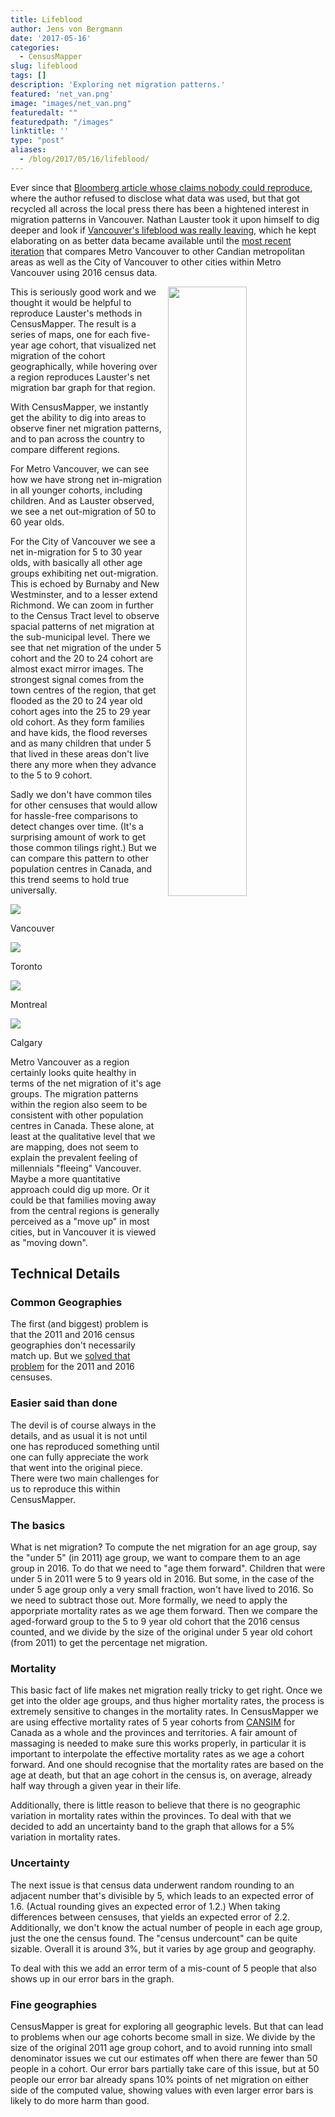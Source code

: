 ```yaml
---
title: Lifeblood
author: Jens von Bergmann
date: '2017-05-16'
categories:
  - CensusMapper
slug: lifeblood
tags: []
description: 'Exploring net migration patterns.'
featured: 'net_van.png'
image: "images/net_van.png"
featuredalt: ""
featuredpath: "/images"
linktitle: ''
type: "post"
aliases:
  - /blog/2017/05/16/lifeblood/
---
```






 
Ever since that [Bloomberg article whose claims nobody could reproduce](https://www.bloomberg.com/news/articles/2016-03-14/millennials-flee-vancouver-for-cities-with-more-affordable-homes),
where the author refused to disclose what data was used, but that
got recycled all across the local press there has been a hightened interest
in migration patterns in Vancouver. Nathan Lauster took it upon himself to
dig deeper and look if [Vancouver's lifeblood was really leaving](https://homefreesociology.wordpress.com/2016/02/12/is-the-lifeblood-of-vancouver-leaving/),
which he kept elaborating on as better data became available until the
[most recent iteration](https://homefreesociology.wordpress.com/2017/05/05/good-age-specific-net-migration-estimates-come-in-threes/)
that compares Metro Vancouver to other Candian metropolitan areas as well
as the City of Vancouver to other cities within Metro Vancouver using 2016 census data.

<a href="https://censusmapper.ca/maps/731"><img src="images/net_animated.gif" style="width:50%;float:right;margin-left:10px;"></a>
This is seriously good work and we thought it would be helpful to reproduce Lauster's methods
in CensusMapper. The result is a series of maps, one for each five-year age cohort, that
visualized net migration of the cohort geographically, while hovering over a
region reproduces Lauster's net migration bar graph for that region.

<!-- more -->
<link rel="stylesheet" href="/css/custom.css">

With CensusMapper, we instantly get the ability to dig into areas to observe
finer net migration patterns, and to pan across the country to compare different
regions.

For Metro Vancouver, we can see how we have strong net in-migration in all younger
cohorts, including children. And as Lauster observed, we see a net out-migration
of 50 to 60 year olds.

For the City of Vancouver we see a net in-migration for 5 to 30 year olds, with
basically all other age groups exhibiting net out-migration. This is echoed by
Burnaby and New Westminster, and to a lesser extend Richmond. We can zoom in
further to the Census Tract level to observe spacial patterns of net migration
at the sub-municipal level. There we see that net migration of the under 5 cohort
and the 20 to 24 cohort are almost exact mirror images. The strongest signal
comes from the town centres of the region, that get flooded as the 20 to 24 year
old cohort ages into the 25 to 29 year old cohort. As they form families and have kids,
the flood reverses and as many children that under 5 that lived in these areas don't
live there any more when they advance to the 5 to 9 cohort.

Sadly we don't have common tiles for other censuses that would allow for hassle-free
comparisons to detect changes over time. (It's a surprising amount of work
to get those common tilings right.) But we can compare this pattern to other
population centres in Canada, and this trend seems to hold true universally.

<div class="half-image"><img src="images/net_van.png" ><p>Vancouver</p></div>
<div class="half-image"><img src="images/net_tor.png" ><p>Toronto</p></div>
<div class="half-image"><img src="images/net_mon.png" ><p>Montreal</p></div>
<div class="half-image"><img src="images/net_cal.png" ><p>Calgary</p></div>

Metro Vancouver as a region certainly looks quite healthy in terms of the net migration of it's age groups.
The migration patterns within the region also seem to be consistent with other population centres in Canada.
These alone, at least at the qualitative level that we are mapping, does not seem to explain the
prevalent feeling of millennials "fleeing" Vancouver. Maybe a more quantitative approach could
dig up more. Or it could be that families moving away from the central regions is generally
perceived as a "move up" in most cities, but in Vancouver it is viewed as "moving down".


## Technical Details

### Common Geographies
The first (and biggest) problem is that the 2011 and 2016 census geographies
don't necessarily match up. But we [solved that problem](http://doodles.mountainmath.ca/blog/2017/03/22/comparing-censuses/)
for the 2011 and 2016 censuses.

### Easier said than done
The devil is of course always in the details, and as usual it is not until
one has reproduced something until one can fully appreciate the work that
went into the original piece. There were two main challenges for us to
reproduce this within CensusMapper.

### The basics
What is net migration? To compute the net migration for an age group,
say the "under 5" (in 2011) age group, we want to compare them to an age
group in 2016. To do that we need to "age them forward". Children that were
under 5 in 2011 were 5 to 9 years old in 2016. But some, in the case of
the under 5 age group only a very small fraction, won't have lived to 2016.
So we need to subtract those out. More formally, we need to apply the
apporpriate mortality rates as we age them forward. Then we compare
the aged-forward group to the 5 to 9 year old cohort that the 2016 census
counted, and we divide by the size of the original under 5 year old cohort
(from 2011) to get the percentage net migration.

### Mortality
This basic fact of life makes net migration really tricky to get right.
Once we get into the older age groups, and thus higher mortality rates,
the process is extremely sensitive to changes in the mortality rates. In
CensusMapper we are using effective mortality rates of 5 year cohorts from
[CANSIM](http://www5.statcan.gc.ca/cansim/a26?lang=eng&id=1020504) for
Canada as a whole and the provinces and territories. A fair amount of
massaging is needed to make sure this works properly, in particular it
is important to interpolate the effective mortality rates as we age a
cohort forward. And one should recognise that the mortality rates are
based on the age at death, but that an age cohort in the census is, on average,
already half way through a given year in their life.

Additionally, there is little reason to believe that there is no geographic
variation in mortality rates within the provinces. To deal with that we
decided to add an uncertainty band to the graph that allows for a 5%
variation in mortality rates.


### Uncertainty
The next issue is that census data underwent random rounding to an adjacent
number that's divisible by 5, which leads to an expected error of 1.6.
(Actual rounding gives an expected error of 1.2.)
When taking differences between censuses, that yields an expected error of 2.2.
Additionally, we don't know the actual number of people in each age group,
just the one the census found. The "census undercount" can be quite
sizable. Overall it is around 3%, but it varies by age group and geography.

To deal with this we add an error term of a mis-count of 5 people that
also shows up in our error bars in the graph.

### Fine geographies
CensusMapper is great for exploring all geographic levels. But that can
lead to problems when our age cohorts become small in size. We divide
by the size of the original 2011 age group cohort, and to avoid running
into small denominator issues we cut our estimates off when there are
fewer than 50 people in a cohort. Our error bars partially take care of
this issue, but at 50 people our error bar already spans 10% points of
net migration on either side of the computed value, showing values with
even larger error bars is likely to do more harm than good.


<script>
function resetImages(){
    $('img').each(function(img){
        imgsrc = $(img).attr('src');
        if (imgsrc.slice(imgsrc.length-4)=='.gif') {
            $(img).attr('src', '');
            $(img).attr('src', imgsrc);

        }
    });
    setTimeout(function(){
        resetImages();
    },35000);
}
setTimeout(function(){
    resetImages();
},35000);
</script>
